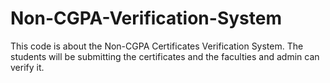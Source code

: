 # Non-CGPA-Verification-System
This code is about the Non-CGPA Certificates Verification System. The students will be submitting the certificates and the faculties and admin can verify it.
